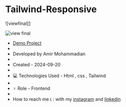 # Tailwind-Responsive

![viewfinal][1](https://github.com/user-attachments/assets/990d6490-43bb-4796-976d-d011da459b9a)

![view final](https://user-images.githubusercontent.com/109727844/204102930-fac80657-4d16-4816-b476-a88e984abefe.jpg)

- [Demo Project](https://amirmohammadianaftah.github.io/Tailwind-Responsive/)
- 
- Developed by Amir Mohammadian
- 
- Created - 2024-09-20
- 
- 💻 Technologies Used - Html , css , Tailwind
- 
- ♀️ Role - Frontend
- 
- How to reach me 📞 : with my [instagram](https://www.instagram.com/amirmohammadian.web) and [linkedin](https://www.linkedin.com/in/amir-mohammadian-aa571b31b/)
